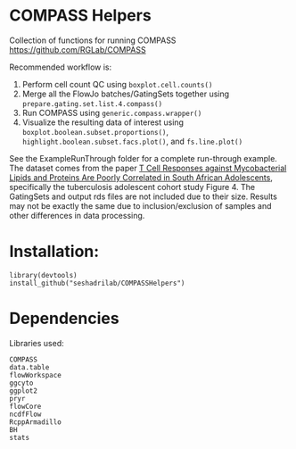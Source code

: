 # COMPASS Helpers
Collection of functions for running COMPASS https://github.com/RGLab/COMPASS

Recommended workflow is:
1. Perform cell count QC using `boxplot.cell.counts()`
2. Merge all the FlowJo batches/GatingSets together using `prepare.gating.set.list.4.compass()`
3. Run COMPASS using `generic.compass.wrapper()`
4. Visualize the resulting data of interest using `boxplot.boolean.subset.proportions()`, `highlight.boolean.subset.facs.plot()`, and `fs.line.plot()`

See the ExampleRunThrough folder for a complete run-through example. The dataset comes from the paper [T Cell Responses against Mycobacterial Lipids and Proteins Are Poorly Correlated in South African Adolescents](http://www.jimmunol.org/content/195/10/4595.long), specifically the tuberculosis adolescent cohort study Figure 4. The GatingSets and output rds files are not included due to their size. Results may not be exactly the same due to inclusion/exclusion of samples and other differences in data processing.

# Installation:

```
library(devtools)
install_github("seshadrilab/COMPASSHelpers")
```

# Dependencies

Libraries used:

```
COMPASS
data.table
flowWorkspace
ggcyto
ggplot2
pryr
flowCore
ncdfFlow
RcppArmadillo
BH
stats
```